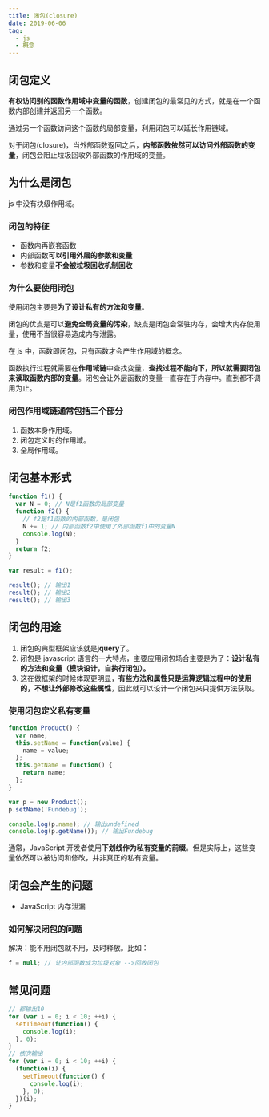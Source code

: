 ```yaml
---
title: 闭包(closure)
date: 2019-06-06
tag:
  - js
  - 概念
---
```


## 闭包定义

**有权访问别的函数作用域中变量的函数**，创建闭包的最常见的方式，就是在一个函数内部创建并返回另一个函数。

通过另一个函数访问这个函数的局部变量，利用闭包可以延长作用链域。

对于闭包(closure)，当外部函数返回之后，**内部函数依然可以访问外部函数的变量**，闭包会阻止垃圾回收外部函数的作用域的变量。

## 为什么是闭包

js 中没有块级作用域。

### 闭包的特征

- 函数内再嵌套函数
- 内部函数**可以引用外层的参数和变量**
- 参数和变量**不会被垃圾回收机制回收**

### 为什么要使用闭包

使用闭包主要是**为了设计私有的方法和变量**。

闭包的优点是可以**避免全局变量的污染**，缺点是闭包会常驻内存，会增大内存使用量，使用不当很容易造成内存泄露。

在 js 中，函数即闭包，只有函数才会产生作用域的概念。

函数执行过程就需要在**作用域链**中查找变量，**查找过程不能向下，所以就需要闭包来读取函数内部的变量**。闭包会让外层函数的变量一直存在于内存中。直到都不调用为止。

### 闭包作用域链通常包括三个部分

1. 函数本身作用域。
2. 闭包定义时的作用域。
3. 全局作用域。

## 闭包基本形式

```js
function f1() {
  var N = 0; // N是f1函数的局部变量
  function f2() {
    // f2是f1函数的内部函数，是闭包
    N += 1; // 内部函数f2中使用了外部函数f1中的变量N
    console.log(N);
  }
  return f2;
}

var result = f1();

result(); // 输出1
result(); // 输出2
result(); // 输出3
```

## 闭包的用途

1. 闭包的典型框架应该就是**jquery**了。
2. 闭包是 javascript 语言的一大特点，主要应用闭包场合主要是为了：**设计私有的方法和变量（模块设计，自执行闭包）。**
3. 这在做框架的时候体现更明显，**有些方法和属性只是运算逻辑过程中的使用的，不想让外部修改这些属性**，因此就可以设计一个闭包来只提供方法获取。

### 使用闭包定义私有变量

```js
function Product() {
  var name;
  this.setName = function(value) {
    name = value;
  };
  this.getName = function() {
    return name;
  };
}

var p = new Product();
p.setName('Fundebug');

console.log(p.name); // 输出undefined
console.log(p.getName()); // 输出Fundebug
```

通常，JavaScript 开发者使用**下划线作为私有变量的前缀**。但是实际上，这些变量依然可以被访问和修改，并非真正的私有变量。

## 闭包会产生的问题

- JavaScript 内存泄漏

### 如何解决闭包的问题

解决：能不用闭包就不用，及时释放。比如：

```js
f = null; // 让内部函数成为垃圾对象 -->回收闭包
```

## 常见问题

```js
// 都输出10
for (var i = 0; i < 10; ++i) {
  setTimeout(function() {
    console.log(i);
  }, 0);
}
// 依次输出
for (var i = 0; i < 10; ++i) {
  (function(i) {
    setTimeout(function() {
      console.log(i);
    }, 0);
  })(i);
}
```
